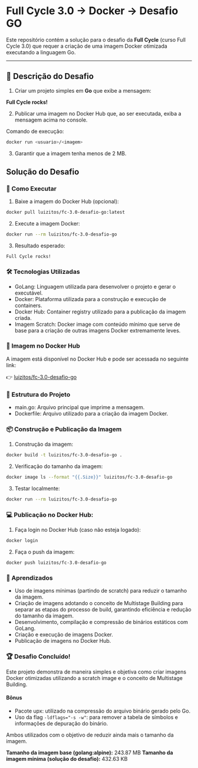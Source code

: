 # Full Cycle 3.0 → Docker → Desafio GO

Este repositório contém a solução para o desafio da **Full Cycle** (curso Full Cycle 3.0) que requer a criação de uma imagem Docker otimizada executando a linguagem Go.

---

## 📝 Descrição do Desafio

1. Criar um projeto simples em **Go** que exibe a mensagem:

**Full Cycle rocks!**

2. Publicar uma imagem no Docker Hub que, ao ser executada, exiba a mensagem acima no console.

Comando de execução:

```bash
docker run <usuario>/<imagem>
```

3. Garantir que a imagem tenha menos de 2 MB.

## Solução do Desafio

### 🚀 Como Executar

1. Baixe a imagem do Docker Hub (opcional):

```bash
docker pull luizitos/fc-3.0-desafio-go:latest
```

2. Execute a imagem Docker:

```bash
docker run --rm luizitos/fc-3.0-desafio-go
```

3.  Resultado esperado:

```
Full Cycle rocks!
```

### 🛠️ Tecnologias Utilizadas

- GoLang: Linguagem utilizada para desenvolver o projeto e gerar o executável.
- Docker: Plataforma utilizada para a construção e execução de containers.
- Docker Hub: Container registry utilizado para a publicação da imagem criada.
- Imagem Scratch: Docker image com conteúdo mínimo que serve de base para a criação de outras imagens Docker extremamente leves.

### 🐋 Imagem no Docker Hub

A imagem está disponível no Docker Hub e pode ser acessada no seguinte link:

👉 [luizitos/fc-3.0-desafio-go](https://hub.docker.com/r/luizitos/fc-3.0-desafio-go)

### 📂 Estrutura do Projeto

- main.go: Arquivo principal que imprime a mensagem.
- Dockerfile: Arquivo utilizado para a criação da imagem Docker.

### 📦 Construção e Publicação da Imagem

1. Construção da imagem:

```bash
docker build -t luizitos/fc-3.0-desafio-go .
```

2. Verificação do tamanho da imagem:

```bash
docker image ls --format "{{.Size}}" luizitos/fc-3.0-desafio-go
```

3. Testar localmente:

```bash
docker run --rm luizitos/fc-3.0-desafio-go
```

### 💻 Publicação no Docker Hub:

1. Faça login no Docker Hub (caso não esteja logado):

```bash
docker login
```

2. Faça o push da imagem:

```bash
docker push luizitos/fc-3.0-desafio-go
```

### 📖 Aprendizados

- Uso de imagens mínimas (partindo de scratch) para reduzir o tamanho da imagem.
- Criação de imagens adotando o conceito de Multistage Building para separar as etapas do processo de build, garantindo eficiência e redução do tamanho da imagem.
- Desenvolvimento, compilação e compressão de binários estáticos com GoLang.
- Criação e execução de imagens Docker.
- Publicação de imagens no Docker Hub.

### 🏆 Desafio Concluído!

Este projeto demonstra de maneira simples e objetiva como criar imagens Docker otimizadas utilizando a scratch image e o conceito de Multistage Building.

#### Bônus

- Pacote upx: utilizado na compressão do arquivo binário gerado pelo Go.
- Uso da flag `-ldflags="-s -w"`: para remover a tabela de símbolos e informações de depuração do binário.

Ambos utilizados com o objetivo de reduzir ainda mais o tamanho da imagem.

**Tamanho da imagem base (golang:alpine):** 243.87 MB
**Tamanho da imagem mínima (solução do desafio):** 432.63 KB
